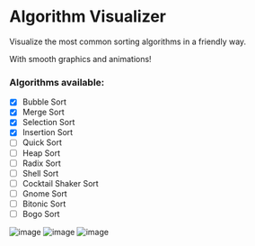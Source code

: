 # Algorithm Visualizer

Visualize the most common sorting algorithms in a friendly way.

With smooth graphics and animations!

### Algorithms available:

- [x] Bubble Sort
- [x] Merge Sort
- [x] Selection Sort
- [x] Insertion Sort
- [ ] Quick Sort
- [ ] Heap Sort
- [ ] Radix Sort
- [ ] Shell Sort
- [ ] Cocktail Shaker Sort
- [ ] Gnome Sort
- [ ] Bitonic Sort
- [ ] Bogo Sort

![image](https://github.com/lucas-marianno/flutter_algorithm_visualizer/assets/120429072/ac4d8f82-a7a4-4cfb-b476-9e8395d49e0e)
![image](https://github.com/lucas-marianno/flutter_algorithm_visualizer/assets/120429072/be064d6b-3221-4432-88b6-7e46f5d2a4a0)
![image](https://github.com/lucas-marianno/flutter_algorithm_visualizer/assets/120429072/5f417701-4e1a-418b-8095-3f08e87ff9f9)
